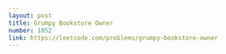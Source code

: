 ```yaml
---
layout: post
title: Grumpy Bookstore Owner
number: 1052
link: https://leetcode.com/problems/grumpy-bookstore-owner
---
```

